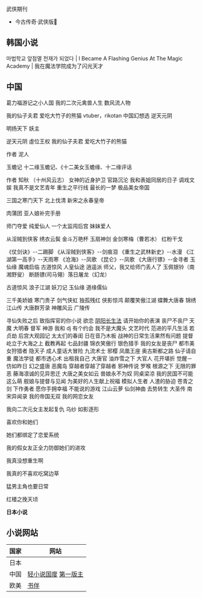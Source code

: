 武侠期刊

- 今古传奇·武侠版🚫

## 韩国小说

마법학교 앞점멸 천재가 되었다 | I Became A Flashing Genius At The Magic Academy | 我在魔法学院成为了闪光天才


## 中国

葛力福游记之小人国
我的二次元禽兽人生
数风流人物

我的仙子夫君  爱吃大竹子的熊猫
vtuber，rikotan
中国幻想选
逆天元阴

明扬天下
妖主

逆天元阴
虛位王权
我的仙子夫君  爱吃大竹子的熊猫

作者
泥人

玉蟾记 十二缘玉蟾记、《十二美女玉蟾缘、十二缘评话

作者
知秋 （十州风云志）
女神的近身护卫 官路沉沦 我和表姐同居的日子 调戏文娱 我真不是文艺青年 重生之平行线 最长的一梦
极品美女帝国


 三国之寒门天下 北上伐清 新宋之永春皇帝

肉蒲团
亚人娘补完手册

师门夺爱 纯爱仙人
一个太监闯后宫
妹妹爱人

从淫贼到侠客
绣衣云鬓
金斗万艳杯
玉扇神剑 金剑寒梅（曹若冰）
红粉干戈

《仗剑诀》--二踢脚
《从淫贼到侠客》--剑痕泪
《重生之武林新史》--水漫
《江湖第一高手》--天雨寒
《沧海》--凤歌
《昆仑》--凤歌
《大唐行镖》--金寻者
玉仙缘
魔魂启临 古道惊风 人皇仙途 逍遥派  师父，我又给师门丢人了 玉佩银铃（南湘野叟） 断肠镖(司马翎）落日屠龙（幻龙）

古道惊风
浪子江湖
妖刀记
玉仙缘
道缘儒仙

三千美娇娘
寒门贵子
剑气侠虹
独孤残红
侠影惊鸿
颠覆笑傲江湖
蝶舞大唐春
锦绣江山传
大唐群芳录
神雕风云
广陵传

寻仙失败之后
致指挥官的你小说
欲恋
[阴阳长生法](https://www.changyeyuhuo.com/book/50472/index_6.html)
请开始你的表演
丧尸不丧尸
天魔
大明春
督军
神游
我和 dj 有个约会
我不是大魔头
文艺时代
范进的平凡生活 若贞劫
后宫大观园记 太太们的春闺 日在音乃木板 战神的日常生活果然有问题 提督屹立于大海之上 截教再起 七品封疆 锦衣笑傲行 银色猎手 我的女友是丧尸 都市美女狩猎者 隐天子
成人童话大冒险 九流术士 邪樱 凤凰王座 奥古斯都之路 仙子请自重 魔法学徒 都市透心术 出租我自己 大唐官 油炸雪之下
大官人 花开堪折 觉醒－仿如昨日
幻之盛唐 恶魔岛 穿越者穿越了穿越者 邪神传说
罗喉 根源之下 无限的罪恶 藤海凛诚的见异思迁
大唐之美女如云 兽娘永不为奴 同桌梁凉 我的民国不可能这么萌 舰娘与提督与见闻
为美好的人生献上祝福 模拟人生者 人渣的胁迫
苍青之剑  下作勇者
愿你手拥幸福 不能说的游戏 江山云萝 仙剑神曲
去势转生
大圣传 南宋异闻录
我的帝国无双
我的网恋女友

我向二次元女主发起复仇
乌纱
如影逐形

喜欢你和她们

她们都绑定了恋爱系统

我的假女友正全力防御她们的进攻

我真没想重生啊

我真的不喜欢吃窝边草

猛男主角也要日常





红楼之挽天顷


**日本小说**

## 小说网站


| 国家 | 网站                                                                  |
| ------ | ----------------------------------------------------------------------- |
| 日本 |                                                                       |
| 中国 | [轻小说国度](https://www.lightnovel.us/cn/) [第一版主](www.01bz.wang) |
| 欧美 | [书伴](https://bookfere.com/)                                         |
